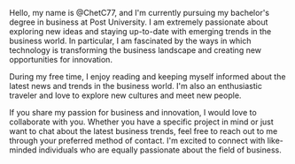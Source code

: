 
Hello, my name is @ChetC77, and I'm currently pursuing my bachelor's degree in business at Post University. I am extremely passionate about exploring new ideas and staying up-to-date with emerging trends in the business world. In particular, I am fascinated by the ways in which technology is transforming the business landscape and creating new opportunities for innovation.

During my free time, I enjoy reading and keeping myself informed about the latest news and trends in the business world. I'm also an enthusiastic traveler and love to explore new cultures and meet new people.

If you share my passion for business and innovation, I would love to collaborate with you. Whether you have a specific project in mind or just want to chat about the latest business trends, feel free to reach out to me through your preferred method of contact. I'm excited to connect with like-minded individuals who are equally passionate about the field of business.
